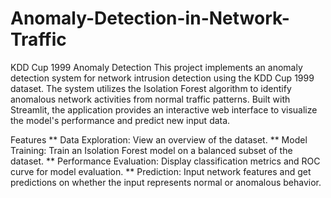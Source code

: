 # Anomaly-Detection-in-Network-Traffic
KDD Cup 1999 Anomaly Detection
This project implements an anomaly detection system for network intrusion detection using the KDD Cup 1999 dataset. The system utilizes the Isolation Forest algorithm to identify anomalous network activities from normal traffic patterns. Built with Streamlit, the application provides an interactive web interface to visualize the model's performance and predict new input data.

Features
** Data Exploration: View an overview of the dataset.
** Model Training: Train an Isolation Forest model on a balanced subset of the dataset.
** Performance Evaluation: Display classification metrics and ROC curve for model evaluation.
** Prediction: Input network features and get predictions on whether the input represents normal or anomalous behavior.

